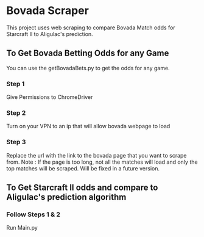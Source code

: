# Bovada Scraper
This project uses web scraping to compare Bovada Match odds for Starcraft II to Aligulac's prediction. 
## To Get Bovada Betting Odds for any Game
You can use the getBovadaBets.py to get the odds for any game. 
### Step 1 
Give Permissions to ChromeDriver 
### Step 2 
Turn on your VPN to an ip that will allow bovada webpage to load
### Step 3 

Replace the url with the link to the bovada page that you want to scrape from. 
Note :  If the page is too long, not all the matches will load and only the top matches will be scraped. Will be fixed in a future version. 
## To Get Starcraft II odds and compare to Aligulac's prediction algorithm
### Follow Steps 1 & 2 
Run Main.py



